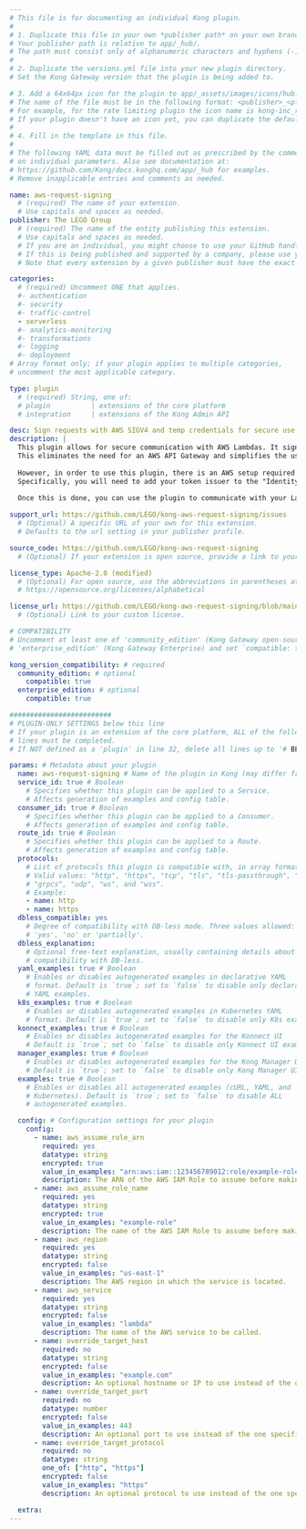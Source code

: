 ```yaml
---
# This file is for documenting an individual Kong plugin.
#
# 1. Duplicate this file in your own *publisher path* on your own branch.
# Your publisher path is relative to app/_hub/.
# The path must consist only of alphanumeric characters and hyphens (-).
#
# 2. Duplicate the versions.yml file into your new plugin directory.
# Set the Kong Gateway version that the plugin is being added to.

# 3. Add a 64x64px icon for the plugin to app/_assets/images/icons/hub.
# The name of the file must be in the following format: <publisher>_<plugin-directory-name>.png
# For example, for the rate limiting plugin the icon name is kong-inc_rate-limiting.png
# If your plugin doesn't have an icon yet, you can duplicate the default_icon.png file.
#
# 4. Fill in the template in this file.
#
# The following YAML data must be filled out as prescribed by the comments
# on individual parameters. Also see documentation at:
# https://github.com/Kong/docs.konghq.com/app/_hub for examples.
# Remove inapplicable entries and comments as needed.

name: aws-request-signing 
  # (required) The name of your extension.
  # Use capitals and spaces as needed.
publisher: The LEGO Group
  # (required) The name of the entity publishing this extension.
  # Use capitals and spaces as needed.
  # If you are an individual, you might choose to use your GitHub handle, or your name.
  # If this is being published and supported by a company, please use your company name.
  # Note that every extension by a given publisher must have the exact same value.

categories: 
  # (required) Uncomment ONE that applies.
  #- authentication
  #- security
  #- traffic-control
  - serverless
  #- analytics-monitoring
  #- transformations
  #- logging
  #- deployment
# Array format only; if your plugin applies to multiple categories,
# uncomment the most applicable category.

type: plugin 
  # (required) String, one of:
  # plugin          | extensions of the core platform
  # integration     | extensions of the Kong Admin API

desc: Sign requests with AWS SIGV4 and temp credentials for secure use of AWS Lambdas in Kong. # (required) 1-liner description; max 80 chars
description: |
  This plugin allows for secure communication with AWS Lambdas. It signs requests with AWS SIGV4 and temporary credentials obtained from sts.amazonaws.com using an OAuth token. 
  This eliminates the need for an AWS API Gateway and simplifies the use of Lambdas as upstreams in Kong. 
  
  However, in order to use this plugin, there is an AWS setup required.
  Specifically, you will need to add your token issuer to the "Identity Providers" in your AWS account, this way the plugin can request temporary credentials. More details can be seen in the [plugin repo.](https://github.com/LEGO/kong-aws-request-signing#aws-setup-required)
  
  Once this is done, you can use the plugin to communicate with your Lambda HTTPS endpoint.

support_url: https://github.com/LEGO/kong-aws-request-signing/issues
  # (Optional) A specific URL of your own for this extension.
  # Defaults to the url setting in your publisher profile.

source_code: https://github.com/LEGO/kong-aws-request-signing
  # (Optional) If your extension is open source, provide a link to your code.

license_type: Apache-2.0 (modified)
  # (Optional) For open source, use the abbreviations in parentheses at:
  # https://opensource.org/licenses/alphabetical

license_url: https://github.com/LEGO/kong-aws-request-signing/blob/main/LICENSE
  # (Optional) Link to your custom license.

# COMPATIBILITY
# Uncomment at least one of 'community_edition' (Kong Gateway open-source) or
# 'enterprise_edition' (Kong Gateway Enterprise) and set `compatible: true`.

kong_version_compatibility: # required
  community_edition: # optional
    compatible: true
  enterprise_edition: # optional
    compatible: true

#########################
# PLUGIN-ONLY SETTINGS below this line
# If your plugin is an extension of the core platform, ALL of the following
# lines must be completed.
# If NOT defined as a 'plugin' in line 32, delete all lines up to '# BEGIN MARKDOWN CONTENT'

params: # Metadata about your plugin
  name: aws-request-signing # Name of the plugin in Kong (may differ from name: above)
  service_id: true # Boolean
    # Specifies whether this plugin can be applied to a Service.
    # Affects generation of examples and config table.
  consumer_id: true # Boolean
    # Specifies whether this plugin can be applied to a Consumer.
    # Affects generation of examples and config table.
  route_id: true # Boolean
    # Specifies whether this plugin can be applied to a Route.
    # Affects generation of examples and config table.
  protocols:
    # List of protocols this plugin is compatible with, in array format.
    # Valid values: "http", "https", "tcp", "tls", "tls-passthrough", "grpc",
    # "grpcs", "udp", "ws", and "wss".
    # Example:
    - name: http
    - name: https
  dbless_compatible: yes
    # Degree of compatibility with DB-less mode. Three values allowed:
    # 'yes', 'no' or 'partially'.
  dbless_explanation:
    # Optional free-text explanation, usually containing details about the degree of
    # compatibility with DB-less.
  yaml_examples: true # Boolean
    # Enables or disables autogenerated examples in declarative YAML
    # format. Default is `true`; set to `false` to disable only declarative
    # YAML examples.
  k8s_examples: true # Boolean
    # Enables or disables autogenerated examples in Kubernetes YAML
    # format. Default is `true`; set to `false` to disable only K8s examples.
  konnect_examples: true # Boolean
    # Enables or disables autogenerated examples for the Konnect UI
    # Default is `true`; set to `false` to disable only Konnect UI examples.
  manager_examples: true # Boolean
    # Enables or disables autogenerated examples for the Kong Manager UI
    # Default is `true`; set to `false` to disable only Kong Manager UI examples.
  examples: true # Boolean
    # Enables or disables all autogenerated examples (cURL, YAML, and
    # Kubernetes). Default is `true`; set to `false` to disable ALL
    # autogenerated examples.

  config: # Configuration settings for your plugin
    config:
      - name: aws_assume_role_arn
        required: yes
        datatype: string
        encrypted: true
        value_in_examples: "arn:aws:iam::123456789012:role/example-role"
        description: The ARN of the AWS IAM Role to assume before making the request to the AWS service.
      - name: aws_assume_role_name
        required: yes
        datatype: string
        encrypted: true
        value_in_examples: "example-role"
        description: The name of the AWS IAM Role to assume before making the request to the AWS service.
      - name: aws_region
        required: yes
        datatype: string
        encrypted: false
        value_in_examples: "us-east-1"
        description: The AWS region in which the service is located.
      - name: aws_service
        required: yes
        datatype: string
        encrypted: false
        value_in_examples: "lambda"
        description: The name of the AWS service to be called.
      - name: override_target_host
        required: no
        datatype: string
        encrypted: false
        value_in_examples: "example.com"
        description: An optional hostname or IP to use instead of the one specified in the service's endpoint.
      - name: override_target_port
        required: no
        datatype: number
        encrypted: false
        value_in_examples: 443
        description: An optional port to use instead of the one specified in the service's endpoint.
      - name: override_target_protocol
        required: no
        datatype: string
        one_of: ["http", "https"]
        encrypted: false
        value_in_examples: "https"
        description: An optional protocol to use instead of the one specified in the service's endpoint.

  extra:
---
```

